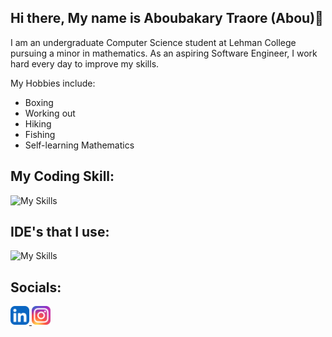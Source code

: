 ## Hi there, My name is Aboubakary Traore (Abou)👋
I am an undergraduate Computer Science student at Lehman College pursuing a minor in mathematics. As an aspiring Software Engineer, I work hard every day to improve my skills.

My Hobbies include:

- Boxing
- Working out
- Hiking
- Fishing
- Self-learning Mathematics

## My Coding Skill: 

![My Skills](https://skillicons.dev/icons?i=java,HTML)

## IDE's that I use: 

![My Skills](https://skillicons.dev/icons?i=eclipse,vscode)




## Socials:

<a href ="https://www.linkedin.com/in/aboubakary/"/> <img src = "https://github.com/tandpfun/skill-icons/blob/main/icons/LinkedIn.svg " height = "30">
<a href = "https://www.instagram.com/abougetback/?hl=en"/> <img src = "https://github.com/tandpfun/skill-icons/blob/main/icons/Instagram.svg" height = "30">
<!--
**AboubakaryT/AboubakaryT** is a ✨ _special_ ✨ repository because its `README.md` (this file) appears on your GitHub profile.

Here are some ideas to get you started:

- 🔭 I’m currently working on ...
- 🌱 I’m currently learning ...
- 👯 I’m looking to collaborate on ...
- 🤔 I’m looking for help with ...
- 💬 Ask me about ...
- 📫 How to reach me: ...
- 😄 Pronouns: ...
- ⚡ Fun fact: ...
-->
